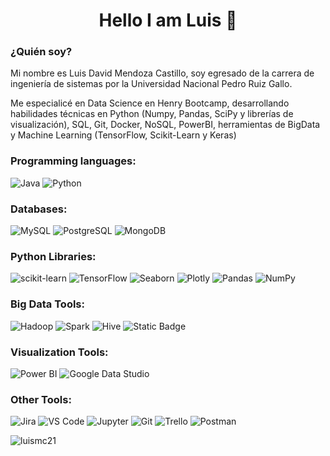<p>
  <h1  align="center">Hello I am Luis 👋</h1>
</p>

### ¿Quién soy?

Mi nombre es Luis David Mendoza Castillo, soy egresado de la carrera de ingeniería de sistemas por la Universidad Nacional Pedro Ruiz Gallo.

Me especialicé en Data Science en Henry Bootcamp, desarrollando habilidades técnicas en Python (Numpy, Pandas, SciPy y librerías de visualización), SQL, Git, Docker, NoSQL, PowerBI, herramientas de BigData y Machine Learning (TensorFlow, Scikit-Learn y Keras)

<h3 align="left">Programming languages:</h3>

![Java](https://img.shields.io/badge/Java-007396?logo=java&logoColor=white) ![Python](https://img.shields.io/badge/Python-3776AB?logo=python&logoColor=white)
<h3 align="left">Databases:</h3>

![MySQL](https://img.shields.io/badge/MySQL-4479A1?logo=mysql&logoColor=white) ![PostgreSQL](https://img.shields.io/badge/PostgreSQL-336791?logo=postgresql&logoColor=white) ![MongoDB](https://img.shields.io/badge/MongoDB-47A248?logo=mongodb&logoColor=white)

<h3 align="left">Python Libraries:</h3>

![scikit-learn](https://img.shields.io/badge/scikit_learn-F7931E?logo=scikit-learn&logoColor=white) ![TensorFlow](https://img.shields.io/badge/TensorFlow-FF6F00?logo=tensorflow&logoColor=white) ![Seaborn](https://img.shields.io/badge/Seaborn-4EAEF1?logo=python&logoColor=white) ![Plotly](https://img.shields.io/badge/Plotly-239120?logo=plotly&logoColor=white) ![Pandas](https://img.shields.io/badge/Pandas-150458?logo=pandas&logoColor=white) ![NumPy](https://img.shields.io/badge/NumPy-013243?logo=numpy&logoColor=white)

<h3 align="left">Big Data Tools:</h3>

![Hadoop](https://img.shields.io/badge/Hadoop-FF7F00?logo=apache%20hadoop&logoColor=white) ![Spark](https://img.shields.io/badge/Spark-E25A1C?logo=apache%20spark&logoColor=white) ![Hive](https://img.shields.io/badge/Hive-FDEE21?logo=apache%20hive&logoColor=white) ![Static Badge](https://img.shields.io/badge/Databricks-white?logo=databricks&logoColor=red)

<h3 align="left">Visualization Tools:</h3>

![Power BI](https://img.shields.io/badge/Power_BI-F2C811?logo=powerbi&logoColor=white)
![Google Data Studio](https://img.shields.io/badge/Google_Data_Studio-4285F4?logo=google%20data%20studio&logoColor=white)

<h3 align="left">Other Tools:</h3>

![Jira](https://img.shields.io/badge/Jira-0052CC?logo=jira&logoColor=white) ![VS Code](https://img.shields.io/badge/VS_Code-007ACC?logo=visual-studio-code&logoColor=white) ![Jupyter](https://img.shields.io/badge/Jupyter-F37626?logo=jupyter&logoColor=white) ![Git](https://img.shields.io/badge/Git-F05032?logo=git&logoColor=white) ![Trello](https://img.shields.io/badge/Trello-0052CC?logo=trello&logoColor=white) ![Postman](https://img.shields.io/badge/Postman-FF6C37?logo=postman&logoColor=white)


<p><img align="left" src="https://github-readme-stats.vercel.app/api/top-langs?username=luismc21&show_icons=true&locale=en&layout=compact" alt="luismc21" /></p>

